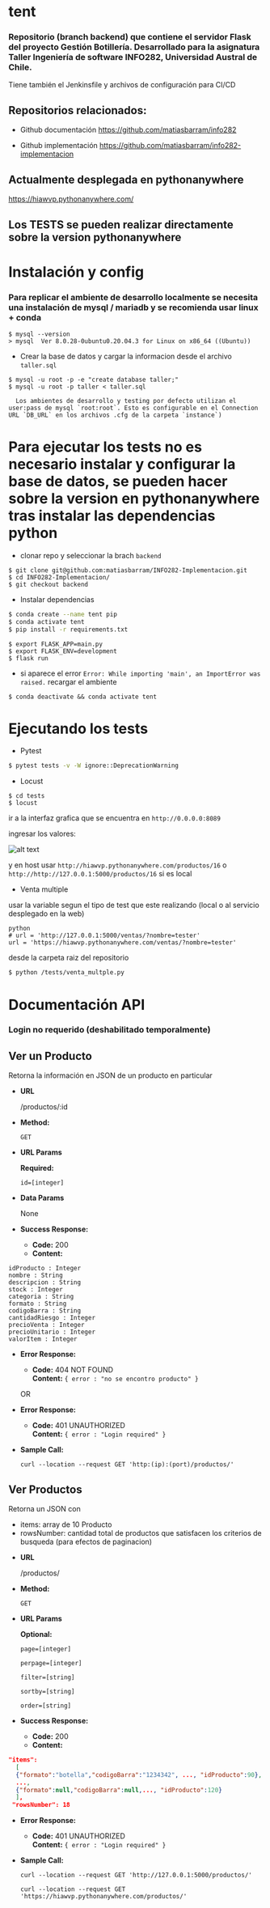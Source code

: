 # tent

### Repositorio (branch backend) que contiene el servidor Flask del proyecto Gestión Botillería. Desarrollado para la asignatura Taller Ingeniería de software INFO282, Universidad Austral de Chile.

Tiene también el Jenkinsfile y archivos de configuración para CI/CD

## Repositorios relacionados:

* Github documentación https://github.com/matiasbarram/info282

* Github implementación https://github.com/matiasbarram/info282-implementacion

## Actualmente desplegada en pythonanywhere

https://hiawvp.pythonanywhere.com/

## Los TESTS se pueden realizar directamente sobre la version pythonanywhere 

# Instalación y config

### Para replicar el ambiente de desarrollo localmente se necesita una instalación de mysql / mariadb y se recomienda usar linux + conda 

```
$ mysql --version
> mysql  Ver 8.0.28-0ubuntu0.20.04.3 for Linux on x86_64 ((Ubuntu))
```

- Crear la base de datos y cargar la informacion desde el archivo `taller.sql`

```
$ mysql -u root -p -e "create database taller;"
$ mysql -u root -p taller < taller.sql

  Los ambientes de desarrollo y testing por defecto utilizan el user:pass de mysql `root:root`. Esto es configurable en el Connection URL `DB_URL` en los archivos .cfg de la carpeta `instance`)
```

# Para ejecutar los tests no es necesario instalar y configurar la base de datos, se pueden hacer sobre la version en pythonanywhere tras instalar las dependencias python


- clonar repo y seleccionar la brach `backend`

```
$ git clone git@github.com:matiasbarram/INFO282-Implementacion.git
$ cd INFO282-Implementacion/
$ git checkout backend
```

- Instalar dependencias

```bash
$ conda create --name tent pip
$ conda activate tent
$ pip install -r requirements.txt
```



```
$ export FLASK_APP=main.py
$ export FLASK_ENV=development
$ flask run
```

- si aparece el error `Error: While importing 'main', an ImportError was raised.`  recargar el ambiente

```
$ conda deactivate && conda activate tent
```

# Ejecutando los tests

- Pytest

```bash
$ pytest tests -v -W ignore::DeprecationWarning
```

- Locust

```
$ cd tests
$ locust
```
ir a la interfaz grafica que se encuentra en `http://0.0.0.0:8089` 

ingresar los valores:

![alt text](tests/locust_config.png)

y en host usar `http://hiawvp.pythonanywhere.com/productos/16` o `http://http://127.0.0.1:5000/productos/16` si es local

- Venta multiple

usar la variable segun el tipo de test que este realizando (local o al servicio desplegado en la web)

```
python
# url = 'http://127.0.0.1:5000/ventas/?nombre=tester'
url = 'https://hiawvp.pythonanywhere.com/ventas/?nombre=tester'
```

desde la carpeta raiz del repositorio

`$ python /tests/venta_multple.py`



# Documentación API

### Login no requerido (deshabilitado temporalmente)

**Ver un Producto**
----
  Retorna la información en JSON de un producto en particular

* **URL**

  /productos/:id

* **Method:**

  `GET`
  
*  **URL Params**

   **Required:**
 
   `id=[integer]`

* **Data Params**

  None

* **Success Response:**

  * **Code:** 200 <br />
  * **Content:** 

```
idProducto : Integer
nombre : String
descripcion : String
stock : Integer
categoria : String
formato : String
codigoBarra : String
cantidadRiesgo : Integer
precioVenta : Integer
precioUnitario : Integer
valorItem : Integer

```
 
* **Error Response:**

  * **Code:** 404 NOT FOUND <br />
    **Content:** `{ error : "no se encontro producto" }`

  OR

* **Error Response:**

  * **Code:** 401 UNAUTHORIZED <br />
    **Content:** `{ error : "Login required" }`


* **Sample Call:**
 
  ```shell
  curl --location --request GET 'http:(ip):(port)/productos/'
  ```


**Ver Productos**
----
  Retorna un JSON con
  - items: array de 10 Producto
  - rowsNumber: cantidad total de productos que satisfacen los criterios de busqueda (para efectos de paginacion)
  
* **URL**

  /productos/

* **Method:**

  `GET`
  
*  **URL Params**

    **Optional:**

    ```page=[integer]```

    ```perpage=[integer]```

    ```filter=[string]```

    ```sortby=[string]```

    ```order=[string]```

* **Success Response:**

  * **Code:** 200 <br />
  * **Content:**
    
```json    	
"items": 
  [
  {"formato":"botella","codigoBarra":"1234342", ..., "idProducto":90},
  ...,
  {"formato":null,"codigoBarra":null,..., "idProducto":120}
  ],
 "rowsNumber": 18
 ```
* **Error Response:**

  * **Code:** 401 UNAUTHORIZED <br />
    **Content:** `{ error : "Login required" }`

* **Sample Call:**

  ```shell
  curl --location --request GET 'http://127.0.0.1:5000/productos/'
  ```
  
    ```shell
  curl --location --request GET 'https://hiawvp.pythonanywhere.com/productos/'
  ```
    
    

